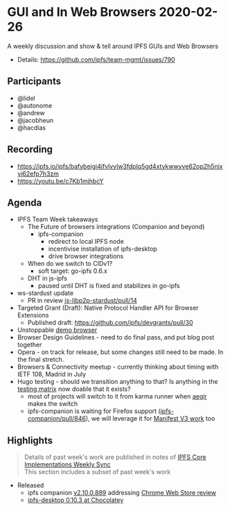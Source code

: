  # GUI and In Web Browsers 2020-02-26

A weekly discussion and show & tell around IPFS GUIs and Web Browsers

* Details: https://github.com/ipfs/team-mgmt/issues/790

## Participants

- @lidel
- @autonome
- @andrew
- @jacobheun
- @hacdias

## Recording

- https://ipfs.io/ipfs/bafybeigi4jfvlvylw3fdplq5gd4xtykwwyve62op2h5njxvj62efp7h3zm
- https://youtu.be/c7Kb1mjhbcY

## Agenda

- IPFS Team Week takeaways
    - The Future of browsers integrations (Companion and beyond)
        - ipfs-companion
            - redirect to local IPFS node
            - incentivise installation of ipfs-desktop
            - drive browser integrations
    - When do we switch to CIDv1?
        - soft target: go-ipfs 0.6.x
    - DHT in js-ipfs
        - paused until DHT is fixed and stabilizes in go-ipfs
- ws-stardust update
    - PR in review [js-libp2p-stardust/pull/14](https://github.com/libp2p/js-libp2p-stardust/pull/14)
- Targeted Grant (Draft): Native Protocol Handler API for Browser Extensions
    - Published draft: https://github.com/ipfs/devgrants/pull/30
- Unstoppable [demo browser](https://github.com/unstoppabledomains/unstoppable-demo-browser)
- Browser Design Guidelines - need to do final pass, and put blog post together
- Opera - on track for release, but some changes still need to be made. In the final stretch.
- Browsers & Connectivity meetup - currently thinking about timing with IETF 108, Madrid in July
- Hugo testing - should we transition anything to that? Is anything in the [testing matrix](https://hackmd.io/8N-UeohiTFGO9pLhs62J-g) now doable that it exists?
    - most of projects will switch to it from karma runner when [aegir](https://github.com/ipfs/aegir) makes the switch
    - ipfs-companion is waiting for Firefox support ([ipfs-companion/pull/846](https://github.com/ipfs-shipyard/ipfs-companion/pull/846)), we will leverage it for [Manifest V3 work](https://github.com/ipfs-shipyard/ipfs-companion/issues/666) too 


## Highlights

> Details of past week's work are published in notes of [IPFS Core Implementations Weekly Sync](https://github.com/ipfs/team-mgmt/issues/992)   
> This section includes a subset of past week's work 

- Released
    - ipfs companion [v2.10.0.889](https://github.com/ipfs-shipyard/ipfs-companion/releases/tag/v2.10.0.889) addressing [Chrome Web Store review](https://github.com/ipfs-shipyard/ipfs-companion/issues/808#issuecomment-590313139)
    - [ipfs-desktop 0.10.3 at Chocolatey](https://chocolatey.org/packages/ipfs-desktop) 

